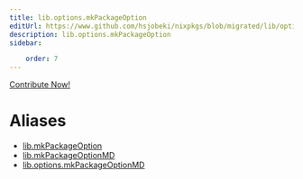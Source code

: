 ```yaml
---
title: lib.options.mkPackageOption
editUrl: https://www.github.com/hsjobeki/nixpkgs/blob/migrated/lib/options.nix#L174C5
description: lib.options.mkPackageOption
sidebar:

    order: 7
---
```


<a href="https://www.github.com/hsjobeki/nixpkgs/blob/migrated/lib/options.nix#L174C5">Contribute Now!</a>


# Aliases

- [lib.mkPackageOption](/nix-doc-comments/reference/lib/lib-mkpackageoption)
- [lib.mkPackageOptionMD](/nix-doc-comments/reference/lib/lib-mkpackageoptionmd)
- [lib.options.mkPackageOptionMD](/nix-doc-comments/reference/lib/options/lib-options-mkpackageoptionmd)


